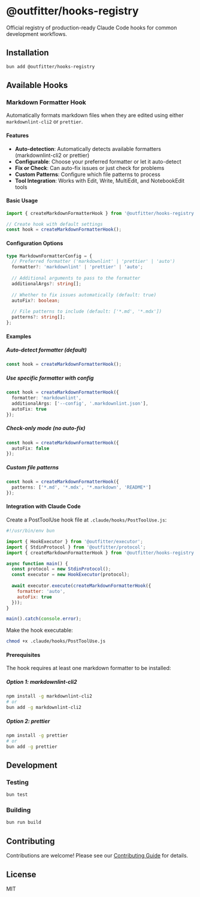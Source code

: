 # @outfitter/hooks-registry

Official registry of production-ready Claude Code hooks for common development workflows.

## Installation

```bash
bun add @outfitter/hooks-registry
```

## Available Hooks

### Markdown Formatter Hook

Automatically formats markdown files when they are edited using either `markdownlint-cli2` or `prettier`.

#### Features

- **Auto-detection**: Automatically detects available formatters (markdownlint-cli2 or prettier)
- **Configurable**: Choose your preferred formatter or let it auto-detect
- **Fix or Check**: Can auto-fix issues or just check for problems
- **Custom Patterns**: Configure which file patterns to process
- **Tool Integration**: Works with Edit, Write, MultiEdit, and NotebookEdit tools

#### Basic Usage

```typescript
import { createMarkdownFormatterHook } from '@outfitter/hooks-registry';

// Create hook with default settings
const hook = createMarkdownFormatterHook();
```

#### Configuration Options

```typescript
type MarkdownFormatterConfig = {
  // Preferred formatter ('markdownlint' | 'prettier' | 'auto')
  formatter?: 'markdownlint' | 'prettier' | 'auto';
  
  // Additional arguments to pass to the formatter
  additionalArgs?: string[];
  
  // Whether to fix issues automatically (default: true)
  autoFix?: boolean;
  
  // File patterns to include (default: ['*.md', '*.mdx'])
  patterns?: string[];
};
```

#### Examples

##### Auto-detect formatter (default)

```typescript
const hook = createMarkdownFormatterHook();
```

##### Use specific formatter with config

```typescript
const hook = createMarkdownFormatterHook({
  formatter: 'markdownlint',
  additionalArgs: ['--config', '.markdownlint.json'],
  autoFix: true
});
```

##### Check-only mode (no auto-fix)

```typescript
const hook = createMarkdownFormatterHook({
  autoFix: false
});
```

##### Custom file patterns

```typescript
const hook = createMarkdownFormatterHook({
  patterns: ['*.md', '*.mdx', '*.markdown', 'README*']
});
```

#### Integration with Claude Code

Create a PostToolUse hook file at `.claude/hooks/PostToolUse.js`:

```javascript
#!/usr/bin/env bun

import { HookExecutor } from '@outfitter/executor';
import { StdinProtocol } from '@outfitter/protocol';
import { createMarkdownFormatterHook } from '@outfitter/hooks-registry';

async function main() {
  const protocol = new StdinProtocol();
  const executor = new HookExecutor(protocol);
  
  await executor.execute(createMarkdownFormatterHook({
    formatter: 'auto',
    autoFix: true
  }));
}

main().catch(console.error);
```

Make the hook executable:

```bash
chmod +x .claude/hooks/PostToolUse.js
```

#### Prerequisites

The hook requires at least one markdown formatter to be installed:

##### Option 1: markdownlint-cli2

```bash
npm install -g markdownlint-cli2
# or
bun add -g markdownlint-cli2
```

##### Option 2: prettier

```bash
npm install -g prettier
# or
bun add -g prettier
```

## Development

### Testing

```bash
bun test
```

### Building

```bash
bun run build
```

## Contributing

Contributions are welcome! Please see our [Contributing Guide](../../CONTRIBUTING.md) for details.

## License

MIT
